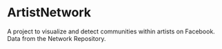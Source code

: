 # ArtistNetwork
A project to visualize and detect communities within artists on Facebook. Data from the Network Repository. 
